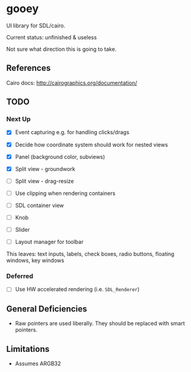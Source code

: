 # gooey

UI library for SDL/cairo.

Current status: unfinished & useless

Not sure what direction this is going to take.

## References

Cairo docs: http://cairographics.org/documentation/

## TODO

### Next Up

  - [x] Event capturing e.g. for handling clicks/drags
  - [x] Decide how coordinate system should work for nested views
  - [x] Panel (background color, subviews)
  - [x] Split view - groundwork
  - [ ] Split view - drag-resize 
  - [ ] Use clipping when rendering containers
  - [ ] SDL container view
  - [ ] Knob
  - [ ] Slider
  - [ ] Layout manager for toolbar
  

This leaves: text inputs, labels, check boxes, radio buttons, floating windows, key windows

### Deferred

  - [ ] Use HW accelerated rendering (i.e. `SDL_Renderer`)

## General Deficiencies

  - Raw pointers are used liberally. They should be replaced with smart pointers. 
  
## Limitations

  - Assumes ARGB32